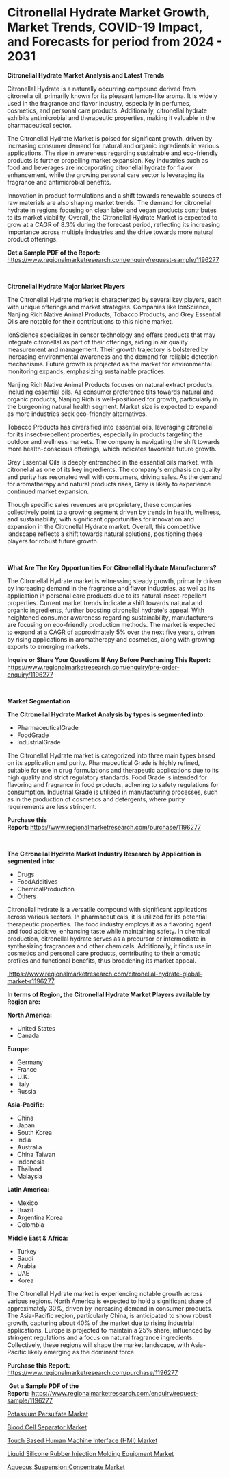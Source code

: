 <p><h1>Citronellal Hydrate Market Growth, Market Trends, COVID-19 Impact, and Forecasts for period from 2024 - 2031</h1></p><p><strong>Citronellal Hydrate Market Analysis and Latest Trends</strong></p>
<p><p>Citronellal Hydrate is a naturally occurring compound derived from citronella oil, primarily known for its pleasant lemon-like aroma. It is widely used in the fragrance and flavor industry, especially in perfumes, cosmetics, and personal care products. Additionally, citronellal hydrate exhibits antimicrobial and therapeutic properties, making it valuable in the pharmaceutical sector.</p><p>The Citronellal Hydrate Market is poised for significant growth, driven by increasing consumer demand for natural and organic ingredients in various applications. The rise in awareness regarding sustainable and eco-friendly products is further propelling market expansion. Key industries such as food and beverages are incorporating citronellal hydrate for flavor enhancement, while the growing personal care sector is leveraging its fragrance and antimicrobial benefits.</p><p>Innovation in product formulations and a shift towards renewable sources of raw materials are also shaping market trends. The demand for citronellal hydrate in regions focusing on clean label and vegan products contributes to its market viability. Overall, the Citronellal Hydrate Market is expected to grow at a CAGR of 8.3% during the forecast period, reflecting its increasing importance across multiple industries and the drive towards more natural product offerings.</p></p>
<p><strong>Get a Sample PDF of the Report:&nbsp;</strong> <a href="https://www.regionalmarketresearch.com/enquiry/request-sample/1196277">https://www.regionalmarketresearch.com/enquiry/request-sample/1196277</a></p>
<p>&nbsp;</p>
<p><strong>Citronellal Hydrate Major Market Players</strong></p>
<p><p>The Citronellal Hydrate market is characterized by several key players, each with unique offerings and market strategies. Companies like IonScience, Nanjing Rich Native Animal Products, Tobacco Products, and Grey Essential Oils are notable for their contributions to this niche market.</p><p>IonScience specializes in sensor technology and offers products that may integrate citronellal as part of their offerings, aiding in air quality measurement and management. Their growth trajectory is bolstered by increasing environmental awareness and the demand for reliable detection mechanisms. Future growth is projected as the market for environmental monitoring expands, emphasizing sustainable practices.</p><p>Nanjing Rich Native Animal Products focuses on natural extract products, including essential oils. As consumer preference tilts towards natural and organic products, Nanjing Rich is well-positioned for growth, particularly in the burgeoning natural health segment. Market size is expected to expand as more industries seek eco-friendly alternatives.</p><p>Tobacco Products has diversified into essential oils, leveraging citronellal for its insect-repellent properties, especially in products targeting the outdoor and wellness markets. The company is navigating the shift towards more health-conscious offerings, which indicates favorable future growth.</p><p>Grey Essential Oils is deeply entrenched in the essential oils market, with citronellal as one of its key ingredients. The company's emphasis on quality and purity has resonated well with consumers, driving sales. As the demand for aromatherapy and natural products rises, Grey is likely to experience continued market expansion.</p><p>Though specific sales revenues are proprietary, these companies collectively point to a growing segment driven by trends in health, wellness, and sustainability, with significant opportunities for innovation and expansion in the Citronellal Hydrate market. Overall, this competitive landscape reflects a shift towards natural solutions, positioning these players for robust future growth.</p></p>
<p>&nbsp;</p>
<p><strong>What Are The Key Opportunities For Citronellal Hydrate Manufacturers?</strong></p>
<p><p>The Citronellal Hydrate market is witnessing steady growth, primarily driven by increasing demand in the fragrance and flavor industries, as well as its application in personal care products due to its natural insect-repellent properties. Current market trends indicate a shift towards natural and organic ingredients, further boosting citronellal hydrate's appeal. With heightened consumer awareness regarding sustainability, manufacturers are focusing on eco-friendly production methods. The market is expected to expand at a CAGR of approximately 5% over the next five years, driven by rising applications in aromatherapy and cosmetics, along with growing exports to emerging markets.</p></p>
<p><strong>Inquire or Share Your Questions If Any Before Purchasing This Report:</strong> <a href="https://www.regionalmarketresearch.com/enquiry/pre-order-enquiry/1196277">https://www.regionalmarketresearch.com/enquiry/pre-order-enquiry/1196277</a></p>
<p>&nbsp;</p>
<p><strong>Market Segmentation</strong></p>
<p><strong>The Citronellal Hydrate Market Analysis by types is segmented into:</strong></p>
<p><ul><li>PharmaceuticalGrade</li><li>FoodGrade</li><li>IndustrialGrade</li></ul></p>
<p><p>The Citronellal Hydrate market is categorized into three main types based on its application and purity. Pharmaceutical Grade is highly refined, suitable for use in drug formulations and therapeutic applications due to its high quality and strict regulatory standards. Food Grade is intended for flavoring and fragrance in food products, adhering to safety regulations for consumption. Industrial Grade is utilized in manufacturing processes, such as in the production of cosmetics and detergents, where purity requirements are less stringent.</p></p>
<p><strong>Purchase this Report:&nbsp;</strong><a href="https://www.regionalmarketresearch.com/purchase/1196277">https://www.regionalmarketresearch.com/purchase/1196277</a></p>
<p>&nbsp;</p>
<p><strong>The Citronellal Hydrate Market Industry Research by Application is segmented into:</strong></p>
<p><ul><li>Drugs</li><li>FoodAdditives</li><li>ChemicalProduction</li><li>Others</li></ul></p>
<p><p>Citronellal hydrate is a versatile compound with significant applications across various sectors. In pharmaceuticals, it is utilized for its potential therapeutic properties. The food industry employs it as a flavoring agent and food additive, enhancing taste while maintaining safety. In chemical production, citronellal hydrate serves as a precursor or intermediate in synthesizing fragrances and other chemicals. Additionally, it finds use in cosmetics and personal care products, contributing to their aromatic profiles and functional benefits, thus broadening its market appeal.</p></p>
<p><a href="https://www.regionalmarketresearch.com/citronellal-hydrate-global-market-r1196277">&nbsp;https://www.regionalmarketresearch.com/citronellal-hydrate-global-market-r1196277</a></p>
<p><strong>In terms of Region, the Citronellal Hydrate Market Players available by Region are:</strong></p>
<p>
    <p> <strong> North America: </strong>
        <ul>
            <li>United States</li>
            <li>Canada</li>
        </ul>
        </p> 
    <p> <strong> Europe: </strong>
        <ul>
            <li>Germany</li>
            <li>France</li>
            <li>U.K.</li>
            <li>Italy</li>
            <li>Russia</li>
        </ul>
        </p> 
    <p> <strong> Asia-Pacific: </strong>
        <ul>
            <li>China</li>
            <li>Japan</li>
            <li>South Korea</li>
            <li>India</li>
            <li>Australia</li>
            <li>China Taiwan</li>
            <li>Indonesia</li>
            <li>Thailand</li>
            <li>Malaysia</li>
        </ul>
        </p> 
    <p> <strong> Latin America: </strong>
        <ul>
            <li>Mexico</li>
            <li>Brazil</li>
            <li>Argentina Korea</li>
            <li>Colombia</li>
        </ul>
        </p> 
    <p> <strong> Middle East & Africa: </strong>
        <ul>
            <li>Turkey</li>
            <li>Saudi</li>
            <li>Arabia</li>
            <li>UAE</li>
            <li>Korea</li>
        </ul>
    </p>
    </p>
<p><p>The Citronellal Hydrate market is experiencing notable growth across various regions. North America is expected to hold a significant share of approximately 30%, driven by increasing demand in consumer products. The Asia-Pacific region, particularly China, is anticipated to show robust growth, capturing about 40% of the market due to rising industrial applications. Europe is projected to maintain a 25% share, influenced by stringent regulations and a focus on natural fragrance ingredients. Collectively, these regions will shape the market landscape, with Asia-Pacific likely emerging as the dominant force.</p></p>
<p><strong>Purchase this Report: </strong><a href="https://www.regionalmarketresearch.com/purchase/1196277">https://www.regionalmarketresearch.com/purchase/1196277</a></p>
<p>&nbsp;<strong>Get a Sample PDF of the Report:&nbsp;&nbsp;</strong><a href="https://www.regionalmarketresearch.com/enquiry/request-sample/1196277">https://www.regionalmarketresearch.com/enquiry/request-sample/1196277</a></p>
<p><strong></strong></p>
<p><p><a href="https://issuu.com/reportprime-2/docs/potassium-persulfate-market-size-20_33a4c5f28717f1">Potassium Persulfate Market</a></p><p><a href="https://www.linkedin.com/pulse/blood-cell-separator-market-forecast-global-trends-analysis-s8bqc">Blood Cell Separator Market</a></p><p><a href="https://medium.com/@sultansajur/global-touch-based-human-machine-interface-hmi-market-is-projected-to-grow-at-a-cagr-of-14-2-98e8bf04490d?postPublishedType=repub">Touch Based Human Machine Interface (HMI) Market</a></p><p><a href="https://medium.com/@lrncwnug54/global-perspectives-on-liquid-silicone-rubber-injection-molding-equipment-market-trends-and-ccdb93338967">Liquid Silicone Rubber Injection Molding Equipment Market</a></p><p><a href="https://issuu.com/reportprime-2/docs/aqueous-suspension-concentrate-mark_061f66f539eff2">Aqueous Suspension Concentrate Market</a></p></p>